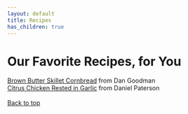 ```yaml
---
layout: default
title: Recipes
has_children: true
---
```


# Our Favorite Recipes, for You

[Brown Butter Skillet Cornbread](recipes/dan.md) from Dan Goodman
<br>
[Citrus Chicken Rested in Garlic](recipes/daniel.md) from Daniel Paterson
<br>
<br>
[Back to top](top)
